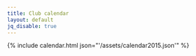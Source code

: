 ```yaml
---
title: Club calendar
layout: default
jq_disable: true
---
```


{% include calendar.html json="'/assets/calendar2015.json'" %}
